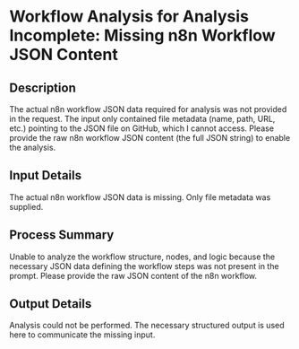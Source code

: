 # Workflow Analysis for Analysis Incomplete: Missing n8n Workflow JSON Content

## Description
The actual n8n workflow JSON data required for analysis was not provided in the request. The input only contained file metadata (name, path, URL, etc.) pointing to the JSON file on GitHub, which I cannot access. Please provide the raw n8n workflow JSON content (the full JSON string) to enable the analysis.

## Input Details
The actual n8n workflow JSON data is missing. Only file metadata was supplied.

## Process Summary
Unable to analyze the workflow structure, nodes, and logic because the necessary JSON data defining the workflow steps was not present in the prompt. Please provide the raw JSON content of the n8n workflow.

## Output Details
Analysis could not be performed. The necessary structured output is used here to communicate the missing input.
